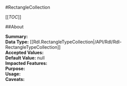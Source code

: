 #RectangleCollection

[[_TOC_]]

##About

**Summary:**   
**Data Type:** [[Rdl.RectangleTypeCollection|/API/Rdl/Rdl-RectangleTypeCollection]]  
**Accepted Values:**   
**Default Value:** null  
**Impacted Features:**   
**Purpose:**   
**Usage:**   
**Caveats:**   

